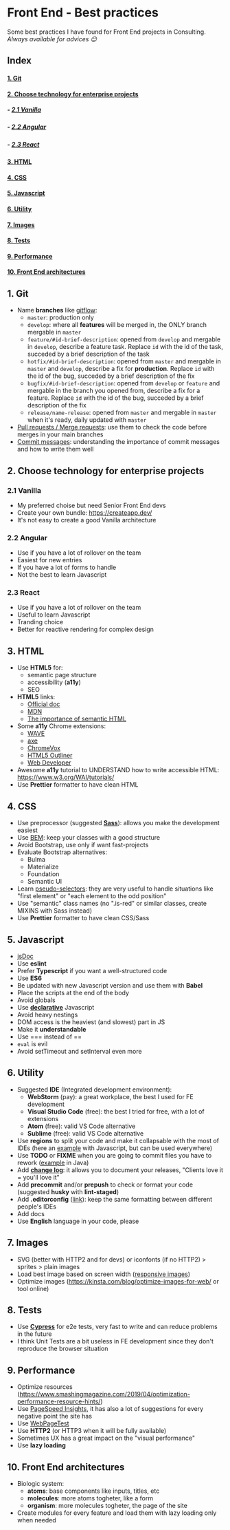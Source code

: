 # Front End - Best practices
Some best practices I have found for Front End projects in Consulting.<br>
*Always available for advices 😊*

## Index
#### [1. Git](#git)
#### [2. Choose technology for enterprise projects](#choose-technology-for-enterprise-projects)
##### - [2.1 Vanilla](#vanilla)
##### - [2.2 Angular](#angular)
##### - [2.3 React](#react)
#### [3. HTML](#html)
#### [4. CSS](#css)
#### [5. Javascript](#javascript)
#### [6. Utility](#utility)
#### [7. Images](#images)
#### [8. Tests](#tests)
#### [9. Performance](#performance)
#### [10. Front End architectures](#front-end)

## <a name="git"></a>1. Git
- Name **branches** like [gitflow](https://nvie.com/posts/a-successful-git-branching-model/):
  - ```master```: production only
  - ```develop```: where all **features** will be merged in, the ONLY branch mergable in ```master```
  - ```feature/#id-brief-description```: opened from ```develop``` and mergable in ```develop```, describe a feature task. Replace ```id``` with the id of the task, succeded by a brief description of the task
  - ```hotfix/#id-brief-description```: opened from ```master``` and mergable in ```master``` and ```develop```, describe a fix for **production**. Replace ```id``` with the id of the bug, succeded by a brief description of the fix
  - ```bugfix/#id-brief-description```: opened from ```develop``` or ```feature``` and mergable in the branch you opened from, describe a fix for a feature. Replace ```id``` with the id of the bug, succeded by a brief description of the fix
  - ```release/name-release```: opened from ```master``` and mergable in ```master``` when it's ready, daily updated with ```master```
- [Pull requests / Merge requests](https://www.atlassian.com/git/tutorials/making-a-pull-request): use them to check the code before merges in your main branches
- [Commit messages](https://github.com/RomuloOliveira/commit-messages-guide/blob/master/README.md): understanding the importance of commit messages and how to write them well

## <a name="choose-technology-for-enterprise-projects"></a>2. Choose technology for enterprise projects
### <a name="vanilla"></a>2.1 Vanilla
- My preferred choise but need Senior Front End devs
- Create your own bundle: https://createapp.dev/
- It's not easy to create a good Vanilla architecture
### <a name="angular"></a>2.2 Angular
- Use if you have a lot of rollover on the team
- Easiest for new entries
- If you have a lot of forms to handle
- Not the best to learn Javascript
### <a name="react"></a>2.3 React
- Use if you have a lot of rollover on the team
- Useful to learn Javascript
- Tranding choice
- Better for reactive rendering for complex design

## <a name="html"></a>3. HTML
- Use **HTML5** for:
  - semantic page structure
  - accessibility (**a11y**)
  - SEO
- **HTML5** links:
  - [Official doc](https://html.spec.whatwg.org/multipage/)
  - [MDN](https://developer.mozilla.org/en-US/docs/Web/Guide/HTML/HTML5)
  - [The importance of semantic HTML](https://medium.com/adalab/the-importance-of-semantic-html-78e74fb75ff0)
- Some **a11y** Chrome extensions:
  - [WAVE](https://chrome.google.com/webstore/detail/wave-evaluation-tool/jbbplnpkjmmeebjpijfedlgcdilocofh)
  - [axe](https://chrome.google.com/webstore/detail/axe-web-accessibility-tes/lhdoppojpmngadmnindnejefpokejbdd)
  - [ChromeVox](https://chrome.google.com/webstore/detail/chromevox-classic-extensi/kgejglhpjiefppelpmljglcjbhoiplfn)
  - [HTML5 Outliner](https://chrome.google.com/webstore/detail/html5-outliner/afoibpobokebhgfnknfndkgemglggomo)
  - [Web Developer](https://chrome.google.com/webstore/detail/web-developer/bfbameneiokkgbdmiekhjnmfkcnldhhm)
- Awesome **a11y** tutorial to UNDERSTAND how to write accessible HTML: https://www.w3.org/WAI/tutorials/
- Use **Prettier** formatter to have clean HTML

## <a name="css"></a>4. CSS
- Use preprocessor (suggested [**Sass**](https://sass-lang.com/)): allows you make the development easiest
- Use [BEM](http://getbem.com/): keep your classes with a good structure
- Avoid Bootstrap, use only if want fast-projects
- Evaluate Bootstrap alternatives:
  - Bulma
  - Materialize
  - Foundation
  - Semantic UI
- Learn [pseudo-selectors](https://hackernoon.com/understanding-pseudo-class-selectors-mg443t89): they are very useful to handle situations like "first element" or "each element to the odd position"
- Use "semantic" class names (no ".is-red" or similar classes, create MIXINS with Sass instead)
- Use **Prettier** formatter to have clean CSS/Sass


## <a name="javascript"></a>5. Javascript
- [jsDoc](https://jsdoc.app/)
- Use **eslint**
- Prefer **Typescript** if you want a well-structured code
- Use **ES6**
- Be updated with new Javascript version and use them with **Babel**
- Place the scripts at the end of the body
- Avoid globals
- Use [**declarative**](https://codeburst.io/imperative-vs-declarative-javascript-8b5e45a602dd) Javascript
- Avoid heavy nestings
- DOM access is the heaviest (and slowest) part in JS
- Make it **understandable**
- Use === instead of ==
- ```eval``` is evil
- Avoid setTimeout and setInterval even more


## <a name="utility"></a>6. Utility
- Suggested **IDE** (Integrated development environment):
  - **WebStorm** (pay): a great workplace, the best I used for FE development
  - **Visual Studio Code** (free): the best I tried for free, with a lot of extensions
  - **Atom** (free): valid VS Code alternative
  - **Sublime** (free): valid VS Code alternative
- Use **regions** to split your code and make it collapsable with the most of IDEs (here an [example](http://vswebessentials.com/features/javascript#regions) with Javascript, but can be used everywhere)
- Use **TODO** or **FIXME** when you are going to commit files you have to rework ([example](https://help.semmle.com/wiki/pages/viewpage.action?pageId=29393692) in Java)
- Add [**change log**](https://desmart.com/blog/how-to-generate-your-project-s-changelog-from-commit-messages): it allows you to document your releases, "Clients love it = you'll love it"
- Add **precommit** and/or **prepush** to check or format your code (suggested **husky** with **lint-staged**)
- Add **.editorconfig** ([link](https://editorconfig.org/)): keep the same formatting between different people's IDEs
- Add docs
- Use **English** language in your code, please

## <a name="images"></a>7. Images
- SVG (better with HTTP2 and for devs) or iconfonts (if no HTTP2) > sprites > plain images
- Load best image based on screen width ([responsive images](https://developer.mozilla.org/en-US/docs/Learn/HTML/Multimedia_and_embedding/Responsive_images))
- Optimize images (https://kinsta.com/blog/optimize-images-for-web/ or tool online)

## <a name="tests"></a>8. Tests
- Use [**Cypress**](https://www.cypress.io/) for e2e tests, very fast to write and can reduce problems in the future
- I think Unit Tests are a bit useless in FE development since they don't reproduce the browser situation

## <a name="performance"></a>9. Performance
- Optimize resources (https://www.smashingmagazine.com/2019/04/optimization-performance-resource-hints/)
- Use [PageSpeed Insights](https://developers.google.com/speed/pagespeed/insights/), it has also a lot of suggestions for every negative point the site has
- Use [WebPageTest](https://www.webpagetest.org/)
- Use **HTTP2** (or HTTP3 when it will be fully available)
- Sometimes UX has a great impact on the "visual performance"
- Use **lazy loading**

## <a name="front-end"></a>10. Front End architectures
- Biologic system:
  - **atoms**: base components like inputs, titles, etc
  - **molecules**: more atoms togheter, like a form
  - **organism**: more molecules togheter, the page of the site
- Create modules for every feature and load them with lazy loading only when needed
